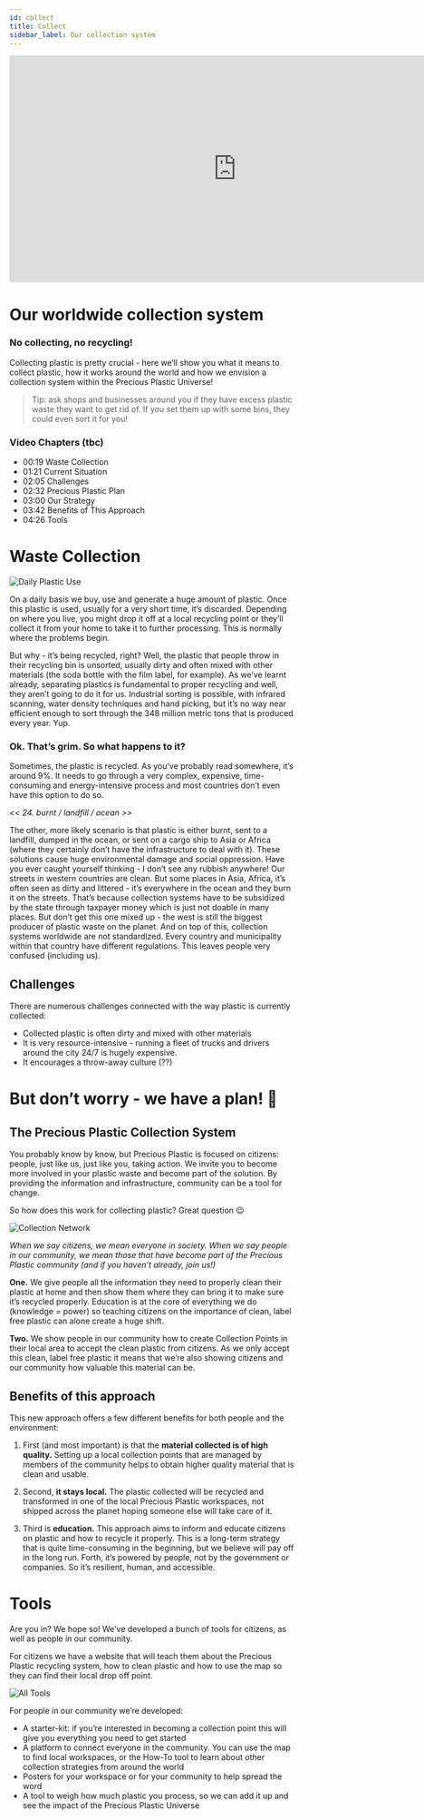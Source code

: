 ```yaml
---
id: collect
title: Collect
sidebar_label: Our collection system
---
```


<div class="videocontainer">
  <iframe width="800" height="400" src="https://www.youtube.com/embed/wd_fsPI0JEw" frameborder="0" allow="accelerometer; autoplay; encrypted-media; gyroscope; picture-in-picture" allowfullscreen></iframe>
</div>

<style>
:root {
  --highlight: #b79ecb;
  --hover: #b79ecb;
}
</style>

# Our worldwide collection system

<div class="videoChapters">
<div class="videoChaptersMain">

### No collecting, no recycling!

Collecting plastic is pretty crucial - here we’ll show you what it means to collect plastic, how it works around the world and how we envision a collection system within the Precious Plastic Universe!

> Tip: ask shops and businesses around you if they have excess plastic waste they want to get rid of. If you set them up with some bins, they could even sort it for you!


</div>
<div class="videoChaptersSidebar">

### Video Chapters (tbc)

- 00:19 Waste Collection
- 01:21 Current Situation
- 02:05 Challenges
- 02:32 Precious Plastic Plan
- 03:00 Our Strategy
- 03:42 Benefits of This Approach
- 04:26 Tools



</div>
</div>

# Waste Collection

![Daily Plastic Use](assets/collect/dailyplastic.svg)

On a daily basis we buy, use and generate a huge amount of plastic. Once this plastic is used, usually for a very short time, it’s discarded. Depending on where you live, you might drop it off at a local recycling point or they’ll collect it from your home to take it to further processing. This is normally where the problems begin.

But why - it’s being recycled, right? Well, the plastic that people throw in their recycling bin is unsorted, usually dirty and often mixed with other materials (the soda bottle with the film label, for example). As we’ve learnt already, separating plastics is fundamental to proper recycling and well, they aren’t going to do it for us. Industrial sorting is possible, with infrared scanning, water density techniques and hand picking, but it’s no way near efficient enough to sort through the 348 million metric tons that is produced every year. Yup.

### Ok. That’s grim. So what happens to it?

Sometimes, the plastic is recycled. As you’ve probably read somewhere, it’s around 9%. It needs to go through a very complex, expensive, time-consuming and energy-intensive process and most countries don’t even have this option to do so.

<i> << 24. burnt / landfill / ocean >> </i>

The other, more likely scenario is that plastic is either burnt, sent to a landfill, dumped in the ocean, or sent on a cargo ship to Asia or Africa (where they certainly don’t have the infrastructure to deal with it). These solutions cause huge environmental damage and social oppression. Have you ever caught yourself thinking - I don’t see any rubbish anywhere! Our streets in western countries are clean. But some places in Asia, Africa, it’s often seen as dirty and littered - it’s everywhere in the ocean and they burn it on the streets. That’s because collection systems have to be subsidized by the state through taxpayer money which is just not doable in many places. But don’t get this one mixed up - the west is still the biggest producer of plastic waste on the planet. And on top of this, collection systems worldwide are not standardized. Every country and municipality within that country have different regulations. This leaves people very confused (including us).

## Challenges

There are numerous challenges connected with the way plastic is currently collected:

- Collected plastic is often dirty and mixed with other materials
- It is very resource-intensive - running a fleet of trucks and drivers around the city 24/7 is hugely expensive.
- It encourages a throw-away culture (??)

# But don’t worry - we have a plan! 💪

## The Precious Plastic Collection System

You probably know by know, but Precious Plastic is focused on citizens: people, just like us, just like you, taking action. We invite you to become more involved in your plastic waste and become part of the solution. By providing the information and infrastructure, community can be a tool for change.

So how does this work for collecting plastic? Great question 😉

![Collection Network](assets/collect/collectionnetwork.svg)

<i>When we say citizens, we mean everyone in society. When we say people in our community, we mean those that have become part of the Precious Plastic community (and if you haven’t already, join us!)</i>

<b>One.</b> We give people all the information they need to properly clean their plastic at home and then show them where they can bring it to make sure it’s recycled properly. Education is at the core of everything we do (knowledge = power) so teaching citizens on the importance of clean, label free plastic can alone create a huge shift.

<b>Two.</b> We show people in our community how to create Collection Points in their local area to accept the clean plastic from citizens. As we only accept this clean, label free plastic it means that we’re also showing citizens and our community how valuable this material can be.

## Benefits of this approach

This new approach offers a few different benefits for both people and the environment:

1. First (and most important) is that the <b>material collected is of high quality.</b> Setting up a local collection points that are managed by members of the community helps to obtain higher quality material that is clean and usable.

2. Second, <b>it stays local.</b> The plastic collected will be recycled and transformed in one of the local Precious Plastic workspaces, not shipped across the planet hoping someone else will take care of it.

3. Third is <b>education.</b> This approach aims to inform and educate citizens on plastic and how to recycle it properly.  This is a long-term strategy that is quite time-consuming in the beginning, but we believe will pay off in the long run.
Forth, it’s powered by people, not by the government or companies. So it’s resilient, human, and accessible.

# Tools

Are you in? We hope so! We’ve developed a bunch of tools for citizens, as well as people in our community.

For citizens we have a website that will teach them about the Precious Plastic recycling system, how to clean plastic and how to use the map so they can find their local drop off point.

![All Tools](assets/collect/alltools.svg)

For people in our community we’re developed:
- A starter-kit: if you’re interested in becoming a collection point this will give you everything you need to get started
- A platform to connect everyone in the community. You can use the map to find local workspaces, or the How-To tool to learn about other collection strategies from around the world
- Posters for your workspace or for your community to help spread the word
- A tool to weigh how much plastic you process, so we can add it up and see the impact of the Precious Plastic Universe

